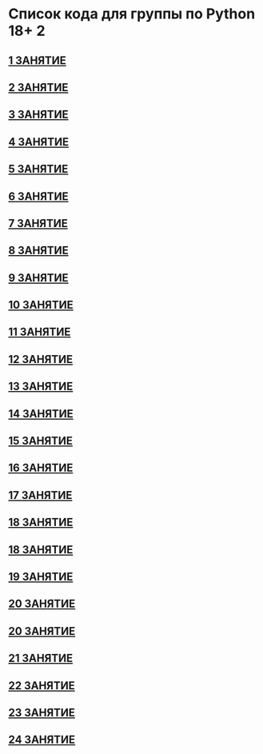 # Список кода для группы по Python 18+ 2


## <a href="">1 ЗАНЯТИЕ</a>
## <a href="https://github.com/isakura313/python_18_2_2">2 ЗАНЯТИЕ</a>
## <a href="https://github.com/isakura313/third_22_2">3 ЗАНЯТИЕ</a>
## <a href="https://github.com/isakura313/mnog_test">4 ЗАНЯТИЕ</a>
## <a href="https://github.com/isakura313/29_2.git">5 ЗАНЯТИЕ</a>
## <a href="https://github.com/isakura313/01_2_2.git">6 ЗАНЯТИЕ</a>
## <a href="https://github.com/isakura313/6_05.git">7 ЗАНЯТИЕ</a>
## <a href="https://github.com/isakura313/8_02">8 ЗАНЯТИЕ</a>
## <a href=" https://github.com/isakura313/13_05_2.git">9 ЗАНЯТИЕ</a>
## <a href="https://github.com/isakura313/15_05_3.git">10 ЗАНЯТИЕ</a>
## <a href="https://github.com/isakura313/20_05_02.git">11 ЗАНЯТИЕ</a>
## <a href="https://github.com/isakura313/22_05_02">12 ЗАНЯТИЕ</a>
## <a href="https://github.com/isakura313/27_05_2.git">13 ЗАНЯТИЕ</a>
## <a href="https://github.com/isakura313/29_14_02.git">14 ЗАНЯТИЕ</a>
## <a href="https://github.com/isakura313/03_15_02">15 ЗАНЯТИЕ</a>
## <a href="https://github.com/isakura313/05_16_02">16 ЗАНЯТИЕ</a>
## <a href="https://colab.research.google.com/drive/1agouE3NiA5JBXnwwlCnI5yeRDXs3iCzz?usp=sharing">17 ЗАНЯТИЕ</a>
## <a href="https://github.com/isakura313/12_06.git">18 ЗАНЯТИЕ</a>
## <a href="https://colab.research.google.com/drive/1agouE3NiA5JBXnwwlCnI5yeRDXs3iCzz?usp=sharing">18 ЗАНЯТИЕ</a>
## <a href=" https://colab.research.google.com/drive/1Ja9q76VkaJ5k7bTLz9lvVuhfykjcJ17n?usp=sharing">19 ЗАНЯТИЕ</a>
## <a href="https://github.com/isakura313/web_test">20 ЗАНЯТИЕ</a>
## <a href="https://colab.research.google.com/drive/1XGiDj7kwc01uMYt_lC7IEyLtd5qIZkWM?usp=sharing">20 ЗАНЯТИЕ</a>
## <a href="https://github.com/isakura313/26_06_02_web">21 ЗАНЯТИЕ</a>
## <a href="https://github.com/isakura313/blog_django2">22 ЗАНЯТИЕ</a>
## <a href="https://github.com/isakura313/blog_django2.git">23 ЗАНЯТИЕ</a>
## <a href="https://github.com/isakura313/blog_django2.git">24 ЗАНЯТИЕ</a>